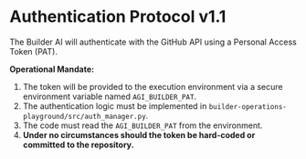# Authentication Protocol v1.1

The Builder AI will authenticate with the GitHub API using a Personal Access Token (PAT).

**Operational Mandate:**
1. The token will be provided to the execution environment via a secure environment variable named `AGI_BUILDER_PAT`.
2. The authentication logic must be implemented in `builder-operations-playground/src/auth_manager.py`.
3. The code must read the `AGI_BUILDER_PAT` from the environment.
4. **Under no circumstances should the token be hard-coded or committed to the repository.**
